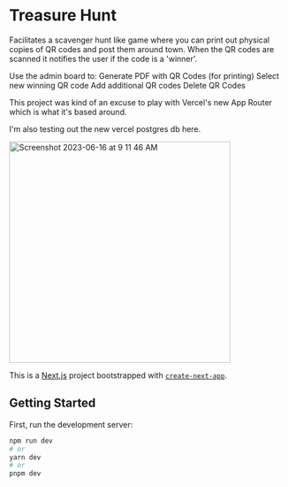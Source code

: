 # Treasure Hunt

Facilitates a scavenger hunt like game where you can print out physical copies of QR codes and post them around town. When the QR codes are scanned it notifies the user if the code is a 'winner'.  

Use the admin board to:
Generate PDF with QR Codes (for printing)
Select new winning QR code
Add additional QR codes
Delete QR Codes

This project was kind of an excuse to play with Vercel's new App Router which is what it's based around.

I'm also testing out the new vercel postgres db here.

<img width="400" alt="Screenshot 2023-06-16 at 9 11 46 AM" src="https://github.com/motherbrainn/treasure-hunt/assets/37132756/a51331df-08ff-4aa5-b653-f51230a805d1">


This is a [Next.js](https://nextjs.org/) project bootstrapped with [`create-next-app`](https://github.com/vercel/next.js/tree/canary/packages/create-next-app).

## Getting Started

First, run the development server:

```bash
npm run dev
# or
yarn dev
# or
pnpm dev
```

